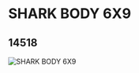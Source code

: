 # SHARK BODY 6X9
## 14518
![SHARK BODY 6X9](https://lc-www-live-s.legocdn.com/media/bricks/5/2/6044722.jpg)